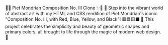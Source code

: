 🎨✨ Piet Mondrian Composition No. III Clone ✨🎨
🎉 Step into the vibrant world of abstract art with my HTML and CSS rendition of Piet Mondrian's iconic "Composition No. III, with Red, Blue, Yellow, and Black"! 🟥🟦🟨⬛  🌟 This project celebrates the simplicity and beauty of geometric shapes and primary colors, all brought to life through the magic of modern web design.  🌈
